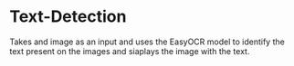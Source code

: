 # Text-Detection
Takes and image as an input and uses the EasyOCR model to identify the text present on the images and siaplays the image with the text.
